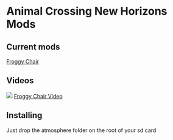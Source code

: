 # Animal Crossing New Horizons Mods

## Current mods
[Froggy Chair](https://github.com/HDR/ACNH-Mods/Froggy-Chair)


## Videos
![](https://i.imgur.com/qV4YAJz.png)
[Froggy Chair Video](https://youtu.be/3MQb6H0R9Jo)


## Installing

Just drop the atmosphere folder on the root of your sd card